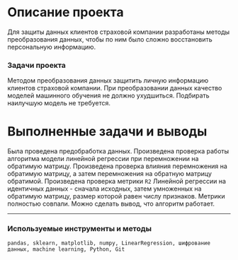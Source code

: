 
# Описание проекта

Для защиты данных клиентов страховой компании разработаны методы преобразования данных, чтобы по ним было сложно восстановить персональную информацию.

### Задачи проекта
Методом преобразования данных защитить личную информацию клиентов страховой компании. При преобразовании данных качество моделей машинного обучения не должно ухудшиться. Подбирать наилучшую модель не требуется.

# Выполненные задачи и выводы 
Была проведена предобработка данных. 
Произведена проверка работы алгоритма модели линейной регрессии при перемножении на обратимую матрицу. 
Произведена проверка влияния перемножения на обратимую матрицу, а затем перемножения на обратную матрицу обратимой. 
Произведена проверка метрики `R2` Линейной регрессии на идентичных данных - сначала исходных, затем умноженных на обратимую матрицу, размер которой равен числу признаков. Метрики полностью совпали. Можно сделать вывод, что алгоритм работает.

---
### Используемые инструменты и методы

`pandas, sklearn, matplotlib, numpy, LinearRegression, шифрование данных, machine learning, Python, Git`
